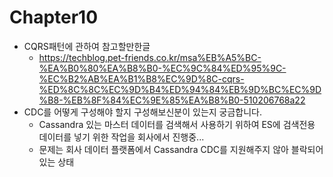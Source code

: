 # Chapter10
- CQRS패턴에 관하여 참고할만한글
    - https://techblog.pet-friends.co.kr/msa%EB%A5%BC-%EA%B0%80%EA%B8%B0-%EC%9C%84%ED%95%9C-%EC%B2%AB%EA%B1%B8%EC%9D%8C-cqrs-%ED%8C%8C%EC%9D%B4%ED%94%84%EB%9D%BC%EC%9D%B8-%EB%8F%84%EC%9E%85%EA%B8%B0-510206768a22
- CDC를 어떻게 구성해야 할지 구성해보신분이 있는지 궁금합니다.
  - Cassandra 있는 마스터 데이터를 검색해서 사용하기 위하여 ES에 검색전용 데이터를 넣기 위한 작업을 회사에서 진행중...
  - 문제는 회사 데이터 플랫폼에서 Cassandra CDC를 지원해주지 않아 블락되어 있는 상태